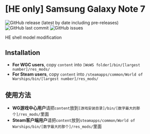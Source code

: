 ﻿# [HE only] Samsung Galaxy Note 7

![GitHub release (latest by date including pre-releases)](https://img.shields.io/github/v/release/SEA-group/DanColle-Samsung-Note-7?include_prereleases)
![GitHub last commit](https://img.shields.io/github/last-commit/SEA-group/DanColle-Samsung-Note-7)
![GitHub issues](https://img.shields.io/github/issues-raw/SEA-group/DanColle-Samsung-Note-7)

HE shell model modification

## Installation
* **For WGC users**, copy `content` into `[WoWS folder]/bin/[largest number]/res_mods/`
* **For Steam users**, copy `content` into `/steamapps/common/World of Warships/bin/[largest number]/res_mods/`

## 使用方法
* **WG游戏中心用户**请把`content`放到`[游戏安装目录]/bin/[数字最大的那个]/res_mods/`里面
* **Steam客户端用户**请把`content`放到`steamapps/common/World of Warships/bin/[数字最大的那个]/res_mods/`里面